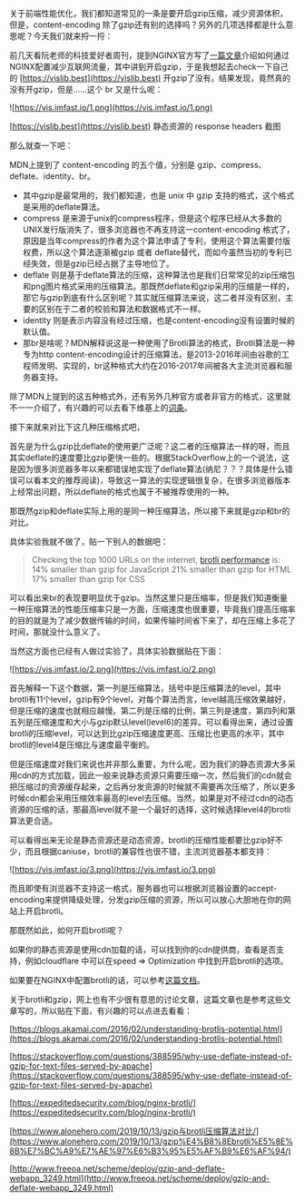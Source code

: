 关于前端性能优化，我们都知道常见的一条是要开启gzip压缩，减少资源体积，但是，content-encoding 除了gzip还有别的选择吗？另外的几项选择都是什么意思呢？今天我们就来捋一捋：

前几天看阮老师的科技爱好者周刊，提到NGINX官方写了[一篇文章](https://www.nginx.com/blog/help-the-world-by-healing-your-nginx-configuration/)介绍如何通过NGINX配置减少互联网流量，其中讲到开启gzip，于是我想起去check一下自己的 [https://vislib.best](https://vislib.best) 开gzip了没有。结果发现，竟然真的没有开gzip，但是……这个 br 又是什么呢：

![https://vis.imfast.io/1.png](https://vis.imfast.io/1.png)

[https://vislib.best](https://vislib.best) 静态资源的 response headers 截图

那么就查一下吧：

MDN上提到了 content-encoding 的五个值，分别是 gzip、compress、deflate、identity、br。

- 其中gzip是最常用的，我们都知道，也是 unix 中 gzip 支持的格式，这个格式是采用的deflate算法。
- compress 是来源于unix的compress程序，但是这个程序已经从大多数的UNIX发行版消失了，很多浏览器也不再支持这一content-encoding 格式了，原因是当年compress的作者为这个算法申请了专利，使用这个算法需要付版权费，所以这个算法逐渐被gzip 或者 deflate替代，而如今虽然当初的专利已经失效，但是gzip已经占据了主导地位了。
- deflate 则是基于deflate算法的压缩，这种算法也是我们日常常见的zip压缩包和png图片格式采用的压缩算法。那既然deflate和gzip采用的压缩是一样的，那它与gzip到底有什么区别呢？其实就压缩算法来说，这二者并没有区别，主要的区别在于二者的校验和算法和数据格式不一样。
- identity 则是表示内容没有经过压缩，也是content-encoding没有设置时候的默认值。
- 那br是啥呢？MDN解释说这是一种使用了Brotli算法的格式，Brotli算法是一种专为http content-encoding设计的压缩算法，是2013-2016年间由谷歌的工程师发明、实现的，br这种格式大约在2016-2017年间被各大主流浏览器和服务器支持。

除了MDN上提到的这五种格式外，还有另外几种官方或者非官方的格式，这里就不一一介绍了，有兴趣的可以去看下维基上的[词条](https://en.wikipedia.org/wiki/HTTP_compression)。

接下来就来对比下这几种压缩格式吧，

首先是为什么gzip比deflate的使用更广泛呢？这二者的压缩算法一样的呀，而且其实deflate的速度要比gzip更快一些的。根据StackOverflow上的一个说法，这是因为很多浏览器多年以来都错误地实现了deflate算法(纳尼？？？具体是什么错误可以看本文的推荐阅读)，导致这一算法的实现逻辑很复杂，在很多浏览器版本上经常出问题，所以deflate的格式也属于不被推荐使用的一种。

那既然gzip和deflate实际上用的是同一种压缩算法，所以接下来就是gzip和br的对比。

具体实验我就不做了，贴一下别人的数据吧：

> Checking the top 1000 URLs on the internet, [brotli performance](https://blogs.akamai.com/2016/02/understanding-brotlis-potential.html) is:
14% smaller than gzip for JavaScript
21% smaller than gzip for HTML
17% smaller than gzip for CSS

可以看出来br的表现要明显优于gzip。当然这里只是压缩率，但是我们知道衡量一种压缩算法的性能压缩率只是一方面，压缩速度也很重要，毕竟我们提高压缩率的目的就是为了减少数据传输的时间，如果传输时间省下来了，却在压缩上多花了时间，那就没什么意义了。

当然这方面也已经有人做过实验了，具体实验数据贴在下面：

![https://vis.imfast.io/2.png](https://vis.imfast.io/2.png)

首先解释一下这个数据，第一列是压缩算法，括号中是压缩算法的level，其中brotli有11个level，gzip有9个level，对每个算法而言，level越高压缩效果越好，但是压缩的速度也就相应越慢。第二列是压缩的比例，第三列是速度，第四列和第五列是压缩速度和大小与gzip默认level(level6)的差异。可以看得出来，通过设置brotli的压缩level，可以达到比gzip压缩速度更高、压缩比也更高的水平，其中brotli的level4是压缩比与速度最平衡的。

但是压缩速度对我们来说也并非那么重要，为什么呢，因为我们的静态资源大多采用cdn的方式加载，因此一般来说静态资源只需要压缩一次，然后我们的cdn就会把压缩过的资源缓存起来，之后再分发资源的时候就不需要再次压缩了，所以更多时候cdn都会采用压缩效率最高的level去压缩。当然，如果是对不经过cdn的动态资源的压缩的话，那最高level就不是一个最好的选择，这时候选择level4的brotli算法更合适。

可以看得出来无论是静态资源还是动态资源，brotli的压缩性能都要比gzip好不少，而且根据caniuse，brotli的兼容性也很不错，主流浏览器基本都支持：

![https://vis.imfast.io/3.png](https://vis.imfast.io/3.png)

而且即使有浏览器不支持这一格式，服务器也可以根据浏览器设置的accept-encoding来提供降级处理，分发gzip压缩的资源，所以可以放心大胆地在你的网站上开启brotli。

那既然如此，如何开启brotli呢？

如果你的静态资源是使用cdn加载的话，可以找到你的cdn提供商，查看是否支持，例如cloudflare 中可以在speed ⇒ Optimization 中找到开启brotli的选项。

如果要在NGINX中配置brotli的话，可以参考[这篇文档](https://docs.nginx.com/nginx/admin-guide/dynamic-modules/brotli/)。

关于brotli和gzip，网上也有不少很有意思的讨论文章，这篇文章也是参考这些文章写的，所以贴在下面，有兴趣的可以点进去看看：

[https://blogs.akamai.com/2016/02/understanding-brotlis-potential.html](https://blogs.akamai.com/2016/02/understanding-brotlis-potential.html)

[https://stackoverflow.com/questions/388595/why-use-deflate-instead-of-gzip-for-text-files-served-by-apache](https://stackoverflow.com/questions/388595/why-use-deflate-instead-of-gzip-for-text-files-served-by-apache)

[https://expeditedsecurity.com/blog/nginx-brotli/](https://expeditedsecurity.com/blog/nginx-brotli/)

[https://www.alonehero.com/2019/10/13/gzip与brotli压缩算法对比/](https://www.alonehero.com/2019/10/13/gzip%E4%B8%8Ebrotli%E5%8E%8B%E7%BC%A9%E7%AE%97%E6%B3%95%E5%AF%B9%E6%AF%94/)

[http://www.freeoa.net/scheme/deploy/gzip-and-deflate-webapp_3249.html](http://www.freeoa.net/scheme/deploy/gzip-and-deflate-webapp_3249.html)